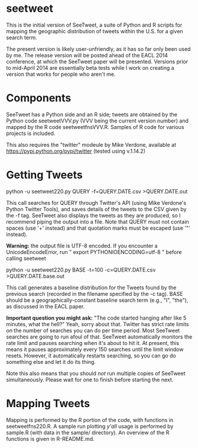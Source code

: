 seetweet
========

This is the initial version of SeeTweet, a suite of Python and R scripts for mapping the geographic distribution of tweets within the U.S. for a given search term.

The present version is likely user-unfriendly, as it has so far only been used by me. The release version will be posted ahead of the EACL 2014 conference, at which the SeeTweet paper will be presented.  Versions prior to mid-April 2014 are essentially beta tests while I work on creating a version that works for people who aren't me.

Components
==========

SeeTweet has a Python side and an R side; tweets are obtained by the Python code seetweetVVV.py (VVV being the current version number) and mapped by the R code seetweetfnsVVV.R.  Samples of R code for various projects is included.

This also requires the "twitter" modeule by Mike Verdone, available at https://pypi.python.org/pypi/twitter (tested using v.1.14.2)

Getting Tweets
==============

python -u seetweet220.py QUERY    -f=QUERY.DATE.csv    >QUERY.DATE.out

This call searches for QUERY through Twitter's API (using Mike Verdone's Python Twitter Tools), and saves details of the tweets to the CSV given by the -f tag. SeeTweet also displays the tweets as they are produced, so I recommend piping the output into a file.  Note that QUERY must not contain spaces (use '+' instead) and that quotation marks must be escaped (use '\"' instead).

**Warning:** the output file is UTF-8 encoded. If you encounter a UnicodeEncodeError, run " export PYTHONIOENCODING=utf-8 " before calling seetweet

python -u seetweet220.py BASE -t=100 -c=QUERY.DATE.csv     >QUERY.DATE.base.out

This call generates a baseline distribution for the Tweets found by the previous search (recorded in the filename specified by the -c tag). BASE should be a geographically-constant baseline search term (e.g., "I", "the"), as discussed in the EACL paper.

**Important question you might ask:** "The code started hanging after like 5 minutes, what the hell?"  Yeah, sorry about that.  Twitter has strict rate limits on the number of searches you can do per time period. Most SeeTweet searches are going to run afoul of that.  SeeTweet automatically monitors the rate limit and pauses searching when it's about to hit it.  At present, this means it pauses approximately every 150 searches until the limit window resets.  However, it automatically restarts searching, so you can go do something else and let it do its thing.

Note this also means that you should *not* run multiple copies of SeeTweet simultaneously.  Please wait for one to finish before starting the next.

Mapping Tweets
==============

Mapping is performed by the R portion of the code, with functions in seetweetfns220.R. A sample run plotting *y'all* usage is performed by sample.R (with data in the sample/ directory). An overview of the R functions is given in R-README.md.
